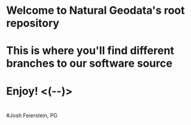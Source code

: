 # Welcome to Natural Geodata's root repository
#
# This is where you'll find different branches to our software source
#
# Enjoy! <(--)>
#
#Josh Feierstein, PG
